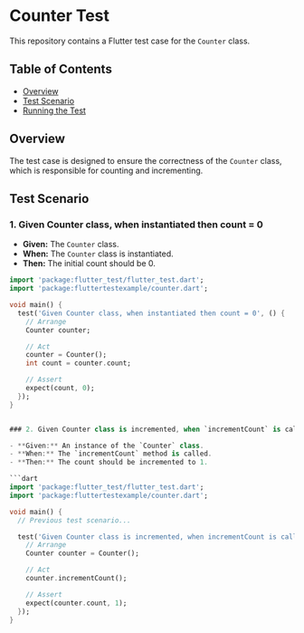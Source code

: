 # Counter Test

This repository contains a Flutter test case for the `Counter` class.

## Table of Contents

- [Overview](#overview)
- [Test Scenario](#test-scenario)
- [Running the Test](#running-the-test)

## Overview

The test case is designed to ensure the correctness of the `Counter` class, which is responsible for counting and incrementing.

## Test Scenario

### 1. Given Counter class, when instantiated then count = 0

- **Given:** The `Counter` class.
- **When:** The `Counter` class is instantiated.
- **Then:** The initial count should be 0.

```dart
import 'package:flutter_test/flutter_test.dart';
import 'package:fluttertestexample/counter.dart';

void main() {
  test('Given Counter class, when instantiated then count = 0', () {
    // Arrange
    Counter counter;

    // Act
    counter = Counter();
    int count = counter.count;

    // Assert
    expect(count, 0);
  });
}


### 2. Given Counter class is incremented, when `incrementCount` is called, then count = 1

- **Given:** An instance of the `Counter` class.
- **When:** The `incrementCount` method is called.
- **Then:** The count should be incremented to 1.

```dart
import 'package:flutter_test/flutter_test.dart';
import 'package:fluttertestexample/counter.dart';

void main() {
  // Previous test scenario...

  test('Given Counter class is incremented, when incrementCount is called then count = 1', () {
    // Arrange
    Counter counter = Counter();

    // Act
    counter.incrementCount();

    // Assert
    expect(counter.count, 1);
  });
}
